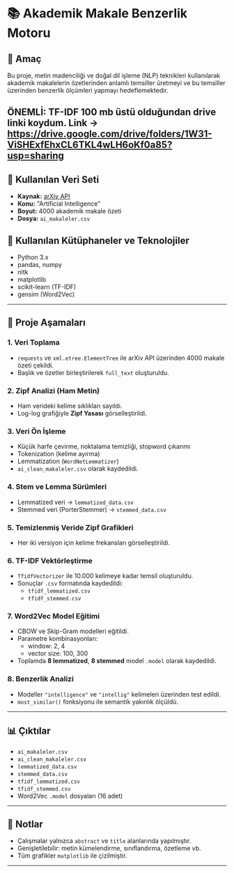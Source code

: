 # 📚 Akademik Makale Benzerlik Motoru

## 🎯 Amaç
Bu proje, metin madenciliği ve doğal dil işleme (NLP) teknikleri kullanılarak akademik makalelerin özetlerinden anlamlı temsiller üretmeyi ve bu temsiller üzerinden benzerlik ölçümleri yapmayı hedeflemektedir.

## ÖNEMLİ: TF-IDF 100 mb üstü olduğundan drive linki koydum. Link -> https://drive.google.com/drive/folders/1W31-ViSHExfEhxCL6TKL4wLH6oKf0a85?usp=sharing
## 📁 Kullanılan Veri Seti
- **Kaynak:** [arXiv API](https://arxiv.org/help/api/)
- **Konu:** "Artificial Intelligence"
- **Boyut:** 4000 akademik makale özeti
- **Dosya:** `ai_makaleler.csv`

## 🧰 Kullanılan Kütüphaneler ve Teknolojiler
- Python 3.x
- pandas, numpy
- nltk
- matplotlib
- scikit-learn (TF-IDF)
- gensim (Word2Vec)

---

## 🔧 Proje Aşamaları

### 1. Veri Toplama
- `requests` ve `xml.etree.ElementTree` ile arXiv API üzerinden 4000 makale özeti çekildi.
- Başlık ve özetler birleştirilerek `full_text` oluşturuldu.

### 2. Zipf Analizi (Ham Metin)
- Ham verideki kelime sıklıkları sayıldı.
- Log-log grafiğiyle **Zipf Yasası** görselleştirildi.

### 3. Veri Ön İşleme
- Küçük harfe çevirme, noktalama temizliği, stopword çıkarımı
- Tokenization (kelime ayırma)
- Lemmatization (`WordNetLemmatizer`)
- `ai_clean_makaleler.csv` olarak kaydedildi.

### 4. Stem ve Lemma Sürümleri
- Lemmatized veri → `lemmatized_data.csv`
- Stemmed veri (PorterStemmer) → `stemmed_data.csv`

### 5. Temizlenmiş Veride Zipf Grafikleri
- Her iki versiyon için kelime frekansları görselleştirildi.

### 6. TF-IDF Vektörleştirme
- `TfidfVectorizer` ile 10.000 kelimeye kadar temsil oluşturuldu.
- Sonuçlar `.csv` formatında kaydedildi:
  - `tfidf_lemmatized.csv`
  - `tfidf_stemmed.csv`

### 7. Word2Vec Model Eğitimi
- CBOW ve Skip-Gram modelleri eğitildi.
- Parametre kombinasyonları:
  - window: 2, 4
  - vector size: 100, 300
- Toplamda **8 lemmatized**, **8 stemmed** model `.model` olarak kaydedildi.

### 8. Benzerlik Analizi
- Modeller `"intelligence"` ve `"intellig"` kelimeleri üzerinden test edildi.
- `most_similar()` fonksiyonu ile semantik yakınlık ölçüldü.

---

## 📊 Çıktılar
- `ai_makaleler.csv`
- `ai_clean_makaleler.csv`
- `lemmatized_data.csv`
- `stemmed_data.csv`
- `tfidf_lemmatized.csv`
- `tfidf_stemmed.csv`
- Word2Vec `.model` dosyaları (16 adet)

---

## 📝 Notlar
- Çalışmalar yalnızca `abstract` ve `title` alanlarında yapılmıştır.
- Genişletilebilir: metin kümelendirme, sınıflandırma, özetleme vb.
- Tüm grafikler `matplotlib` ile çizilmiştir.

---
